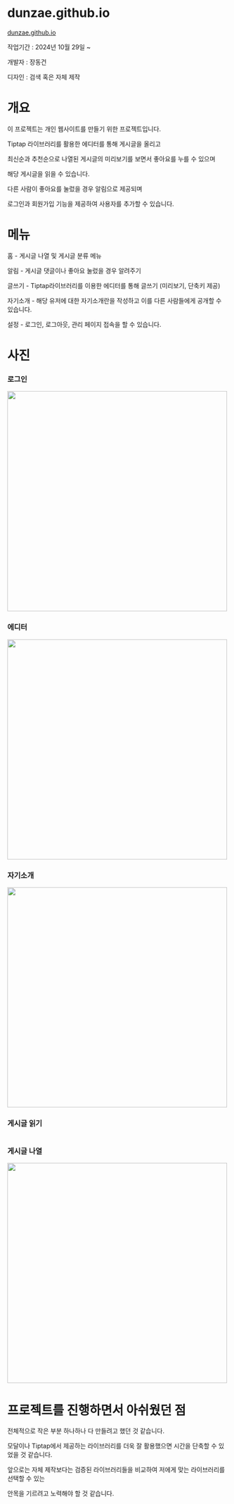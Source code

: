# dunzae.github.io
<a href="https://dunzae.github.io">dunzae.github.io</a>
<p>작업기간 : 2024년 10월 29일 ~ </p>
<p>개발자 : 장동건 </p>
<p>디자인 : 검색 혹은 자체 제작 </p>

# 개요
<p>이 프로젝트는 개인 웹사이트를 만들기 위한 프로젝트입니다. </p>
<p>Tiptap 라이브러리를 활용한 에디터를 통해 게시글을 올리고 </p>
<p>최신순과 추천순으로 나열된 게시글의 미리보기를 보면서 좋아요를 누를 수 있으며</p>
<p>해당 게시글을 읽을 수 있습니다.</p>
<p>다른 사람이 좋아요를 눌렀을 경우 알림으로 제공되며</p>
<p>로그인과 회원가입 기능을 제공하여 사용자를 추가할 수 있습니다.</p>

# 메뉴
<p>홈 - 게시글 나열 및 게시글 분류 메뉴</p>
<p>알림 - 게시글 댓글이나 좋아요 눌렀을 경우 알려주기</p>
<p>글쓰기 - Tiptap라이브러리를 이용한 에디터를 통해 글쓰기 (미리보기, 단축키 제공) </p>
<p>자기소개 - 해당 유저에 대한 자기소개란을 작성하고 이를 다른 사람들에게 공개할 수 있습니다. </p>
<p>설정 - 로그인, 로그아웃, 관리 페이지 접속을 할 수 있습니다. </p>

# 사진
<h3>로그인</h3>
<img width="500" src="https://private-user-images.githubusercontent.com/183177837/385132390-3fd949bc-09fc-4f2b-979e-f941d9096fce.PNG?jwt=eyJhbGciOiJIUzI1NiIsInR5cCI6IkpXVCJ9.eyJpc3MiOiJnaXRodWIuY29tIiwiYXVkIjoicmF3LmdpdGh1YnVzZXJjb250ZW50LmNvbSIsImtleSI6ImtleTUiLCJleHAiOjE3MzI1NDA0NzMsIm5iZiI6MTczMjU0MDE3MywicGF0aCI6Ii8xODMxNzc4MzcvMzg1MTMyMzkwLTNmZDk0OWJjLTA5ZmMtNGYyYi05NzllLWY5NDFkOTA5NmZjZS5QTkc_WC1BbXotQWxnb3JpdGhtPUFXUzQtSE1BQy1TSEEyNTYmWC1BbXotQ3JlZGVudGlhbD1BS0lBVkNPRFlMU0E1M1BRSzRaQSUyRjIwMjQxMTI1JTJGdXMtZWFzdC0xJTJGczMlMkZhd3M0X3JlcXVlc3QmWC1BbXotRGF0ZT0yMDI0MTEyNVQxMzA5MzNaJlgtQW16LUV4cGlyZXM9MzAwJlgtQW16LVNpZ25hdHVyZT1jODBkMDg2N2UxMDhkYjM4NmQ1MDM2N2ZhMWU4YjdkNTc2NTdhNWRkYjZmNzRkMmVjMDA0ZmU1YjllZDFjNjNmJlgtQW16LVNpZ25lZEhlYWRlcnM9aG9zdCJ9.ieQeiceiXCza29TKP67ss_vVzogLN9aw_2sopv6J-hk" />  

<h3>에디터</h3>
<img width="500" src="https://private-user-images.githubusercontent.com/183177837/385132276-5b104a0d-389a-4a2e-8eae-cc6c611bbb03.PNG?jwt=eyJhbGciOiJIUzI1NiIsInR5cCI6IkpXVCJ9.eyJpc3MiOiJnaXRodWIuY29tIiwiYXVkIjoicmF3LmdpdGh1YnVzZXJjb250ZW50LmNvbSIsImtleSI6ImtleTUiLCJleHAiOjE3MzI1NDA0NzMsIm5iZiI6MTczMjU0MDE3MywicGF0aCI6Ii8xODMxNzc4MzcvMzg1MTMyMjc2LTViMTA0YTBkLTM4OWEtNGEyZS04ZWFlLWNjNmM2MTFiYmIwMy5QTkc_WC1BbXotQWxnb3JpdGhtPUFXUzQtSE1BQy1TSEEyNTYmWC1BbXotQ3JlZGVudGlhbD1BS0lBVkNPRFlMU0E1M1BRSzRaQSUyRjIwMjQxMTI1JTJGdXMtZWFzdC0xJTJGczMlMkZhd3M0X3JlcXVlc3QmWC1BbXotRGF0ZT0yMDI0MTEyNVQxMzA5MzNaJlgtQW16LUV4cGlyZXM9MzAwJlgtQW16LVNpZ25hdHVyZT03YmMzNzY4YWUxZWI1ZDBjYjE2ZWM1MTk0MTNlYTBiODFjYmY4NzliMWQxYTkzNThiNDQxMTVmZjMwOGE5Y2JhJlgtQW16LVNpZ25lZEhlYWRlcnM9aG9zdCJ9.ZilsWWExhHQkcUOHCqDrPmERgUEqR2mjXw1h_YnSLYs" />  

<h3>자기소개</h3>
<img width="500" src="https://private-user-images.githubusercontent.com/183177837/385132329-9f839872-8b43-4d1e-b58e-59c13a6fc2cf.PNG?jwt=eyJhbGciOiJIUzI1NiIsInR5cCI6IkpXVCJ9.eyJpc3MiOiJnaXRodWIuY29tIiwiYXVkIjoicmF3LmdpdGh1YnVzZXJjb250ZW50LmNvbSIsImtleSI6ImtleTUiLCJleHAiOjE3MzI1NDA0NzMsIm5iZiI6MTczMjU0MDE3MywicGF0aCI6Ii8xODMxNzc4MzcvMzg1MTMyMzI5LTlmODM5ODcyLThiNDMtNGQxZS1iNThlLTU5YzEzYTZmYzJjZi5QTkc_WC1BbXotQWxnb3JpdGhtPUFXUzQtSE1BQy1TSEEyNTYmWC1BbXotQ3JlZGVudGlhbD1BS0lBVkNPRFlMU0E1M1BRSzRaQSUyRjIwMjQxMTI1JTJGdXMtZWFzdC0xJTJGczMlMkZhd3M0X3JlcXVlc3QmWC1BbXotRGF0ZT0yMDI0MTEyNVQxMzA5MzNaJlgtQW16LUV4cGlyZXM9MzAwJlgtQW16LVNpZ25hdHVyZT00YWQyYzM5OTMyMTQwZTgwMjRlMzkxMDFmNzdiODk2OTJhOWVlODgyM2ZlZjQ3MWY3ZTZkZWYzM2QxNzA1MjI2JlgtQW16LVNpZ25lZEhlYWRlcnM9aG9zdCJ9.tPaR3B9fHCsdAArhSLbw2Q-8rLwhda54ebdho66PH8I" />  

<h3>게시글 읽기</h3>
<img src="" />  

<h3>게시글 나열</h3>
<img width="500" src="https://private-user-images.githubusercontent.com/183177837/385132166-bdf58fcd-afdd-4014-9be8-84967f4275ca.PNG?jwt=eyJhbGciOiJIUzI1NiIsInR5cCI6IkpXVCJ9.eyJpc3MiOiJnaXRodWIuY29tIiwiYXVkIjoicmF3LmdpdGh1YnVzZXJjb250ZW50LmNvbSIsImtleSI6ImtleTUiLCJleHAiOjE3MzI1NDA0NzMsIm5iZiI6MTczMjU0MDE3MywicGF0aCI6Ii8xODMxNzc4MzcvMzg1MTMyMTY2LWJkZjU4ZmNkLWFmZGQtNDAxNC05YmU4LTg0OTY3ZjQyNzVjYS5QTkc_WC1BbXotQWxnb3JpdGhtPUFXUzQtSE1BQy1TSEEyNTYmWC1BbXotQ3JlZGVudGlhbD1BS0lBVkNPRFlMU0E1M1BRSzRaQSUyRjIwMjQxMTI1JTJGdXMtZWFzdC0xJTJGczMlMkZhd3M0X3JlcXVlc3QmWC1BbXotRGF0ZT0yMDI0MTEyNVQxMzA5MzNaJlgtQW16LUV4cGlyZXM9MzAwJlgtQW16LVNpZ25hdHVyZT0zNDM1YWMxZTVjMWI4YzhiYzJlMjA5YWUxMDY2ODIzZjNlZGQwOGU4MmY3OTkzZjBlZTA1NjY0YTMwNmViZDdlJlgtQW16LVNpZ25lZEhlYWRlcnM9aG9zdCJ9.kjAeTEA1QRmZy54Rm40Xnmx0QG9KqOY89wOxf9ovSUU" />  


# 프로젝트를 진행하면서 아쉬웠던 점
<p>전체적으로 작은 부분 하나하나 다 만들려고 했던 것 같습니다.   </p>
<p>모달이나 Tiptap에서 제공하는 라이브러리를 더욱 잘 활용했으면 시간을 단축할 수 있었을 것 같습니다.   </p>
<p>앞으로는 자체 제작보다는 검증된 라이브러리들을 비교하여 저에게 맞는 라이브러리를 선택할 수 있는   </p>
<p>안목을 기르려고 노력해야 할 것 같습니다. </p>
